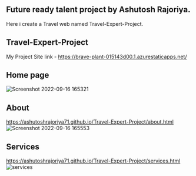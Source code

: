 ## Future ready talent project by Ashutosh Rajoriya.
Here i create a Travel web named Travel-Expert-Project. 

## Travel-Expert-Project
My Project Site link - https://brave-plant-015143d00.1.azurestaticapps.net/

## Home page
![Screenshot 2022-09-16 165321](https://user-images.githubusercontent.com/109854678/190628312-03c9bacc-3349-47eb-ad2c-ebaf9b4d3b14.png)
## About
https://ashutoshrajoriya71.github.io/Travel-Expert-Project/about.html
![Screenshot 2022-09-16 165553](https://user-images.githubusercontent.com/109854678/190628954-df4a22b8-af99-4602-b34c-0d087f3ff1c4.png)
## Services
https://ashutoshrajoriya71.github.io/Travel-Expert-Project/services.html
![services](https://user-images.githubusercontent.com/109854678/190630004-af40a608-5bc5-4056-88cc-dbda0c4c70ce.png)
